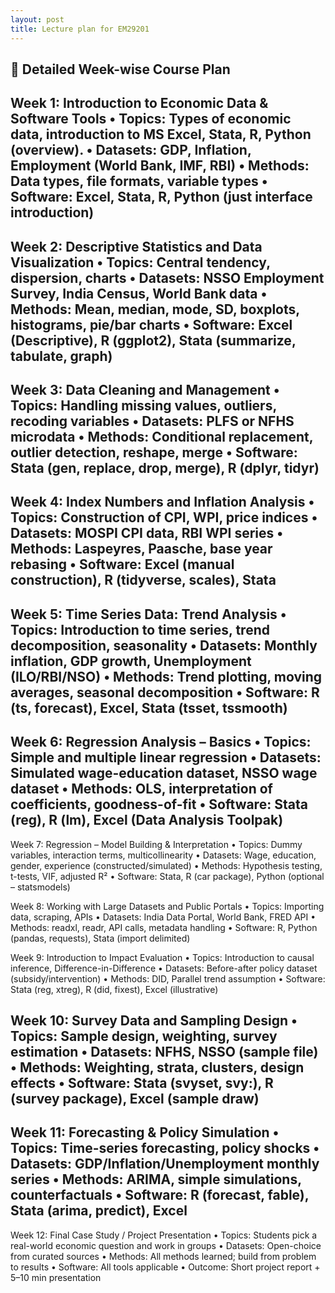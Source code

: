 ```yaml
---
layout: post
title: Lecture plan for EM29201
---
```


📘
Detailed Week-wise Course Plan
----------------------------- 
Week 1: Introduction to Economic Data & Software Tools
•	Topics: Types of economic data, introduction to MS Excel, Stata, R, Python (overview).
•	Datasets: GDP, Inflation, Employment (World Bank, IMF, RBI)
•	Methods: Data types, file formats, variable types
•	Software: Excel, Stata, R, Python (just interface introduction)
----------------------------- 
Week 2: Descriptive Statistics and Data Visualization
•	Topics: Central tendency, dispersion, charts
•	Datasets: NSSO Employment Survey, India Census, World Bank data
•	Methods: Mean, median, mode, SD, boxplots, histograms, pie/bar charts
•	Software: Excel (Descriptive), R (ggplot2), Stata (summarize, tabulate, graph)
----------------------------- 
Week 3: Data Cleaning and Management
•	Topics: Handling missing values, outliers, recoding variables
•	Datasets: PLFS or NFHS microdata
•	Methods: Conditional replacement, outlier detection, reshape, merge
•	Software: Stata (gen, replace, drop, merge), R (dplyr, tidyr)
----------------------------- 
Week 4: Index Numbers and Inflation Analysis
•	Topics: Construction of CPI, WPI, price indices
•	Datasets: MOSPI CPI data, RBI WPI series
•	Methods: Laspeyres, Paasche, base year rebasing
•	Software: Excel (manual construction), R (tidyverse, scales), Stata
----------------------------- 
Week 5: Time Series Data: Trend Analysis
•	Topics: Introduction to time series, trend decomposition, seasonality
•	Datasets: Monthly inflation, GDP growth, Unemployment (ILO/RBI/NSO)
•	Methods: Trend plotting, moving averages, seasonal decomposition
•	Software: R (ts, forecast), Excel, Stata (tsset, tssmooth)
----------------------------- 
Week 6: Regression Analysis – Basics
•	Topics: Simple and multiple linear regression
•	Datasets: Simulated wage-education dataset, NSSO wage dataset
•	Methods: OLS, interpretation of coefficients, goodness-of-fit
•	Software: Stata (reg), R (lm), Excel (Data Analysis Toolpak)
----------------------------- 
Week 7: Regression – Model Building & Interpretation
•	Topics: Dummy variables, interaction terms, multicollinearity
•	Datasets: Wage, education, gender, experience (constructed/simulated)
•	Methods: Hypothesis testing, t-tests, VIF, adjusted R²
•	Software: Stata, R (car package), Python (optional – statsmodels)
 
Week 8: Working with Large Datasets and Public Portals
•	Topics: Importing data, scraping, APIs
•	Datasets: India Data Portal, World Bank, FRED API
•	Methods: readxl, readr, API calls, metadata handling
•	Software: R, Python (pandas, requests), Stata (import delimited)
 
Week 9: Introduction to Impact Evaluation
•	Topics: Introduction to causal inference, Difference-in-Difference
•	Datasets: Before-after policy dataset (subsidy/intervention)
•	Methods: DID, Parallel trend assumption
•	Software: Stata (reg, xtreg), R (did, fixest), Excel (illustrative)
 
Week 10: Survey Data and Sampling Design
•	Topics: Sample design, weighting, survey estimation
•	Datasets: NFHS, NSSO (sample file)
•	Methods: Weighting, strata, clusters, design effects
•	Software: Stata (svyset, svy:), R (survey package), Excel (sample draw)
----------------------------- 
Week 11: Forecasting & Policy Simulation
•	Topics: Time-series forecasting, policy shocks
•	Datasets: GDP/Inflation/Unemployment monthly series
•	Methods: ARIMA, simple simulations, counterfactuals
•	Software: R (forecast, fable), Stata (arima, predict), Excel
----------------------------- 
Week 12: Final Case Study / Project Presentation
•	Topics: Students pick a real-world economic question and work in groups
•	Datasets: Open-choice from curated sources
•	Methods: All methods learned; build from problem to results
•	Software: All tools applicable
•	Outcome: Short project report + 5–10 min presentation

